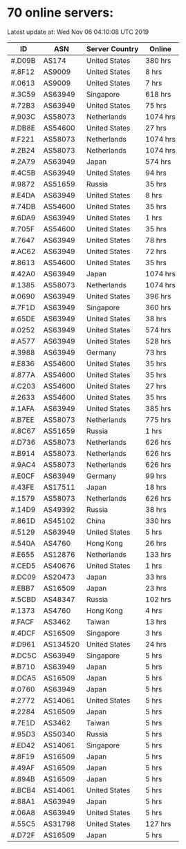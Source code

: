 # 70 online servers:

Latest update at: Wed Nov 06 04:10:08 UTC 2019

| ID | ASN | Server Country | Online |
| -- | --- | -------------- | ------ |
| #.D09B | AS174 | United States | 380 hrs |
| #.8F12 | AS9009 | United States | 8 hrs |
| #.0613 | AS9009 | United States | 7 hrs |
| #.3C59 | AS63949 | Singapore | 618 hrs |
| #.72B3 | AS63949 | United States | 75 hrs |
| #.903C | AS58073 | Netherlands | 1074 hrs |
| #.DB8E | AS54600 | United States | 27 hrs |
| #.F221 | AS58073 | Netherlands | 1074 hrs |
| #.2B24 | AS58073 | Netherlands | 1074 hrs |
| #.2A79 | AS63949 | Japan | 574 hrs |
| #.4C5B | AS63949 | United States | 94 hrs |
| #.9872 | AS51659 | Russia | 35 hrs |
| #.E4DA | AS63949 | United States | 8 hrs |
| #.74DB | AS54600 | United States | 35 hrs |
| #.6DA9 | AS63949 | United States | 1 hrs |
| #.705F | AS54600 | United States | 35 hrs |
| #.7647 | AS63949 | United States | 78 hrs |
| #.AC62 | AS63949 | United States | 72 hrs |
| #.8613 | AS54600 | United States | 35 hrs |
| #.42A0 | AS63949 | Japan | 1074 hrs |
| #.1385 | AS58073 | Netherlands | 1074 hrs |
| #.0690 | AS63949 | United States | 396 hrs |
| #.7F1D | AS63949 | Singapore | 360 hrs |
| #.65DE | AS63949 | United States | 38 hrs |
| #.0252 | AS63949 | United States | 574 hrs |
| #.A577 | AS63949 | United States | 528 hrs |
| #.3988 | AS63949 | Germany | 73 hrs |
| #.E836 | AS54600 | United States | 35 hrs |
| #.877A | AS54600 | United States | 35 hrs |
| #.C203 | AS54600 | United States | 27 hrs |
| #.2633 | AS54600 | United States | 35 hrs |
| #.1AFA | AS63949 | United States | 385 hrs |
| #.B7EE | AS58073 | Netherlands | 775 hrs |
| #.8C67 | AS51659 | Russia | 1 hrs |
| #.D736 | AS58073 | Netherlands | 626 hrs |
| #.B914 | AS58073 | Netherlands | 626 hrs |
| #.9AC4 | AS58073 | Netherlands | 626 hrs |
| #.E0CF | AS63949 | Germany | 99 hrs |
| #.43FE | AS17511 | Japan | 18 hrs |
| #.1579 | AS58073 | Netherlands | 626 hrs |
| #.14D9 | AS49392 | Russia | 38 hrs |
| #.861D | AS45102 | China | 330 hrs |
| #.5129 | AS63949 | United States | 5 hrs |
| #.540A | AS4760 | Hong Kong | 26 hrs |
| #.E655 | AS12876 | Netherlands | 133 hrs |
| #.CED5 | AS40676 | United States | 1 hrs |
| #.DC09 | AS20473 | Japan | 33 hrs |
| #.EBB7 | AS16509 | Japan | 23 hrs |
| #.5CBD | AS48347 | Russia | 102 hrs |
| #.1373 | AS4760 | Hong Kong | 4 hrs |
| #.FACF | AS3462 | Taiwan | 13 hrs |
| #.4DCF | AS16509 | Singapore | 3 hrs |
| #.D961 | AS134520 | United States | 24 hrs |
| #.DC5C | AS63949 | Singapore | 5 hrs |
| #.B710 | AS63949 | Japan | 5 hrs |
| #.DCA5 | AS16509 | Japan | 5 hrs |
| #.0760 | AS63949 | Japan | 5 hrs |
| #.2772 | AS14061 | United States | 5 hrs |
| #.2284 | AS16509 | Japan | 5 hrs |
| #.7E1D | AS3462 | Taiwan | 5 hrs |
| #.95D3 | AS50340 | Russia | 5 hrs |
| #.ED42 | AS14061 | Singapore | 5 hrs |
| #.8F19 | AS16509 | Japan | 5 hrs |
| #.49AF | AS16509 | Japan | 5 hrs |
| #.894B | AS16509 | Japan | 5 hrs |
| #.BCB4 | AS14061 | United States | 5 hrs |
| #.88A1 | AS63949 | Japan | 5 hrs |
| #.06A8 | AS63949 | United States | 5 hrs |
| #.55C5 | AS31798 | United States | 127 hrs |
| #.D72F | AS16509 | Japan | 5 hrs |

